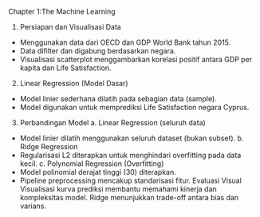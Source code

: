 Chapter 1:The Machine Learning

1. Persiapan dan Visualisasi Data
- Menggunakan data dari OECD dan GDP World Bank tahun 2015.
- Data difilter dan digabung berdasarkan negara.
- Visualisasi scatterplot menggambarkan korelasi positif antara GDP per kapita dan Life Satisfaction.
2. Linear Regression (Model Dasar)
- Model linier sederhana dilatih pada sebagian data (sample).
- Model digunakan untuk memprediksi Life Satisfaction negara Cyprus.
3. Perbandingan Model
a. Linear Regression (seluruh data)
- Model linier dilatih menggunakan seluruh dataset (bukan subset).
b. Ridge Regression
- Regularisasi L2 diterapkan untuk menghindari overfitting pada data kecil.
c. Polynomial Regression (Overfitting)
- Model polinomial derajat tinggi (30) diterapkan.
- Pipeline preprocessing mencakup standarisasi fitur.
Evaluasi Visual
Visualisasi kurva prediksi membantu memahami kinerja dan kompleksitas model.
Ridge menunjukkan trade-off antara bias dan varians.
